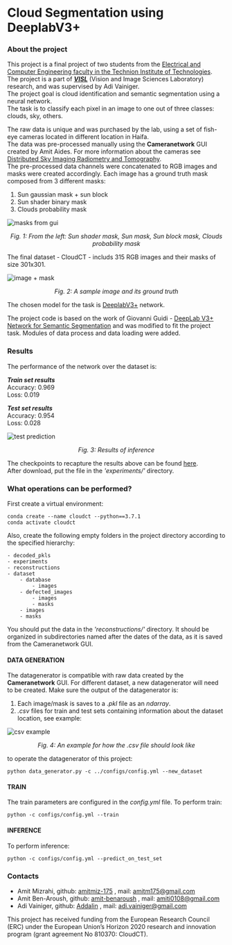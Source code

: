 # Cloud Segmentation using DeeplabV3+

###  About the project
This project is a final project of two students from the [Electrical and Computer Engineering faculty in the Technion Institute of Technologies](https://ece.technion.ac.il/).  
The project is a part of [_**VISL**_](https://visl.technion.ac.il/) (Vision and Image Sciences Laboratory) research, and was supervised by Adi Vainiger.  
The project goal is cloud identification and semantic segmentation using a neural network.  
The task is to classify each pixel in an image to one out of three classes: clouds, sky, others.

The raw data is unique and was purchased by the lab, using a set of fish-eye cameras located in different location in Haifa.  
The data was pre-processed manually using the **Cameranetwork** GUI created by Amit Aides. For more information about the cameras see [Distributed Sky Imaging Radiometry and Tomography](https://github.com/amitmiz-175/Cloud_Segmentation_DeeplabV3/tree/master/docs/Distributed_Sky_Imaging_Radiometry_and_Tomography.pdf).  
The pre-processed data channels were concatenated to RGB images and masks were created accordingly. Each image has a ground truth mask composed from 3 different masks:
  1. Sun gaussian mask + sun block
  2. Sun shader binary mask
  3. Clouds probability mask

![masks from gui](/docs/masks_from_gui.png)
<p align="center">
  <i>Fig. 1: From the left: Sun shader mask, Sun mask, Sun block mask, Clouds probability mask</i>
</p>
  
The final dataset - CloudCT - includs 315 RGB images and their masks of size 301x301. 

![image + mask](/docs/image_and_mask.png)
<p align="center">
  <i>Fig. 2: A sample image and its ground truth</i>
</p>

The chosen model for the task is [DeeplabV3+](https://github.com/amitmiz-175/Cloud_Segmentation_DeeplabV3/tree/master/docs/deeplab.pdf) network.  

The project code is based on the work of Giovanni Guidi - [DeepLab V3+ Network for Semantic Segmentation](https://github.com/giovanniguidi/deeplabV3-PyTorch) and was modified to fit the project task.
Modules of data process and data loading were added.
  
### Results
The performance of the network over the dataset is:
  
_**Train set results**_  
Accuracy: 0.969  
Loss: 0.019  
  
_**Test set results**_  
Accuracy: 0.954  
Loss: 0.028  

![test prediction](/docs/test_predictions.png)
<p align="center">
  <i>Fig. 3: Results of inference</i>
</p>


The checkpoints to recapture the results above can be found [here](https://drive.google.com/drive/folders/1cDQdH_Gua2WY0KowADI2k6cJyXM7eoe7?usp=sharing).  
After download, put the file in the _'experiments/'_ directory.
  
### What operations can be performed?

First create a virtual environment:

    conda create --name cloudct --python==3.7.1  
    conda activate cloudct

Also, create the following empty folders in the project directory according to the specified hierarchy:

    - decoded_pkls
    - experiments
    - reconstructions
    - dataset
        - database
            - images
        - defected_images
            - images
            - masks
        - images
        - masks

You should put the data in the _'reconstructions/'_ directory.
It should be organized in subdirectories named after the dates of the data, as it is saved from the Cameranetwork GUI.

#### DATA GENERATION
  
The datagenerator is compatible with raw data created by the **Cameranetwork** GUI.
For different dataset, a new datagenerator will need to be created. Make sure the output of the datagenerator is:
  1. Each image/mask is saves to a _.pkl_ file as an _ndarray_.
  2. _.csv_ files for train and test sets containing information about the dataset location, see example:
  
![csv example](/docs/csv_example.png)
<p align="center">
  <i>Fig. 4: An example for how the .csv file should look like</i>
</p>
    
to operate the datagenerator of this project: 
    
    python data_generator.py -c ../configs/config.yml --new_dataset
  
#### TRAIN
    
The train parameters are configured in the _config.yml_ file.
To perform train:
  
    python -c configs/config.yml --train

#### INFERENCE
    
To perform inference:  
    
    python -c configs/config.yml --predict_on_test_set
  

### Contacts

* Amit Mizrahi, github: [amitmiz-175](https://github.com/amitmiz-175) , mail: amitm175@gmail.com
* Amit Ben-Aroush, github: [amit-benaroush](https://github.com/amit-benaroush) , mail: amiti0108@gmail.com
* Adi Vainiger, github: [Addalin](https://github.com/Addalin) , mail: adi.vainiger@gmail.com


This project has received funding from the European Research Council (ERC) under the European Union’s Horizon 2020 research and innovation program (grant agreement No 810370: CloudCT).
